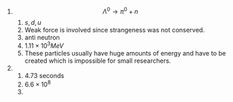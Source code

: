 1. $$\Lambda ^{0} \rightarrow \pi^{0} + n$$
	1. $s,d,u$
	2. Weak force is involved since strangeness was not conserved.
	3. anti neutron
	4. $1.11 \times 10^{3} MeV$
	5. These particles usually have huge amounts of energy and have to be created which is impossible for small researchers.
2. 
	1. 4.73 seconds
	2. $6.6 \times 10^{8}$
	3. 
